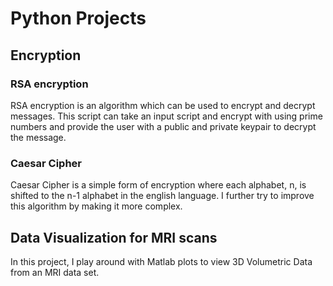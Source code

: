 # Python Projects

## Encryption

### RSA encryption

RSA encryption is an algorithm which can be used to encrypt and decrypt messages. This script can take an input script and encrypt with using prime numbers and provide the user with a public and private keypair to decrypt the message.

### Caesar Cipher

Caesar Cipher is a simple form of encryption where each alphabet, n, is shifted to the n-1 alphabet in the english language. I further try to improve this algorithm by making it more complex.

## Data Visualization for MRI scans

In this project, I play around with Matlab plots to view 3D Volumetric Data from an MRI data set.
